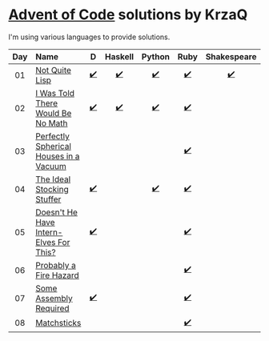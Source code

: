 [Advent of Code](http://adventofcode.com) solutions by KrzaQ
========================

I'm using various languages to provide solutions.

| Day | Name                                           | D    | Haskell | Python | Ruby | Shakespeare |
|:---:|:-----------------------------------------------|:----:|:----:|:------:|:-------:|:-----------:|
| 01  | [Not Quite Lisp][day1]                         |[:heavy_check_mark:](./day01/main.d)|[:heavy_check_mark:](./day01/main.hs)|[:heavy_check_mark:](./day01/main.py)|[:heavy_check_mark:](./day01/main.rb)|[:heavy_check_mark:](./day01/shakespeare)|
| 02  | [I Was Told There Would Be No Math][day2]      |[:heavy_check_mark:](./day02/main.d)|[:heavy_check_mark:](./day02/main.hs)|[:heavy_check_mark:](./day02/main.py)|[:heavy_check_mark:](./day02/main.rb)||
| 03  | [Perfectly Spherical Houses in a Vacuum][day3] ||||[:heavy_check_mark:](./day03/main.rb)||
| 04  | [The Ideal Stocking Stuffer][day4]             |[:heavy_check_mark:](./day04/main.d)||[:heavy_check_mark:](./day04/main.py)|[:heavy_check_mark:](./day04/main.rb)||
| 05  | [Doesn't He Have Intern-Elves For This?][day5] |[:heavy_check_mark:](./day05/main.d)|||[:heavy_check_mark:](./day05/main.rb)||
| 06  | [Probably a Fire Hazard][day6]                 ||||[:heavy_check_mark:](./day06/main.rb)||
| 07  | [Some Assembly Required][day7]                 |[:heavy_check_mark:](./day07/main.d)|||[:heavy_check_mark:](./day07/main.rb)||
| 08  | [Matchsticks][day7]                 ||||[:heavy_check_mark:](./day08/main.rb)||

[day1]: http://adventofcode.com/day/1
[day2]: http://adventofcode.com/day/2
[day3]: http://adventofcode.com/day/3
[day4]: http://adventofcode.com/day/4
[day5]: http://adventofcode.com/day/5
[day6]: http://adventofcode.com/day/6
[day7]: http://adventofcode.com/day/7
[day8]: http://adventofcode.com/day/8